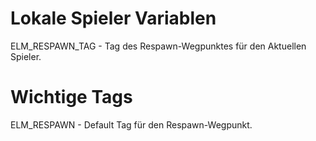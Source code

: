 # Lokale Spieler Variablen #

ELM\_RESPAWN\_TAG - Tag des Respawn-Wegpunktes für den Aktuellen Spieler.


# Wichtige Tags #

ELM\_RESPAWN - Default Tag für den Respawn-Wegpunkt.